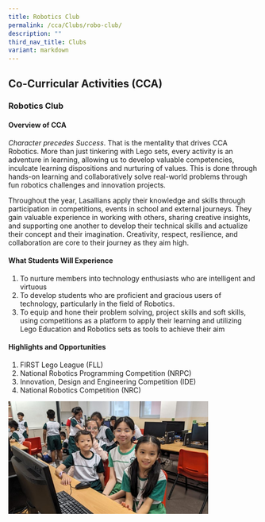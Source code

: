 ```yaml
---
title: Robotics Club
permalink: /cca/Clubs/robo-club/
description: ""
third_nav_title: Clubs
variant: markdown
---
```

## Co-Curricular&nbsp;Activities&nbsp;(CCA)

### Robotics Club
#### Overview of CCA
*Character precedes Success*. That is the mentality that drives CCA Robotics. More than just tinkering with Lego sets, every activity is an adventure in learning, allowing us to develop valuable competencies, inculcate learning dispositions and nurturing of values. This is done through hands-on learning and collaboratively solve real-world problems through fun robotics challenges and innovation projects.

Throughout the year, Lasallians apply their knowledge and skills through participation in competitions, events in school and external journeys. They gain valuable experience in working with others, sharing creative insights, and supporting one another to develop their technical skills and actualize their concept and their imagination. Creativity, respect, resilience, and collaboration are core to their journey as they aim high.

#### What Students Will Experience 

1. To nurture members into technology enthusiasts who are intelligent and virtuous
2. To develop students who are proficient and gracious users of technology, particularly in the field of Robotics.
3. To equip and hone their problem solving, project skills and soft skills, using competitions as a platform to apply their learning and utilizing Lego Education and Robotics sets as tools to achieve their aim
#### Highlights and Opportunities 
1. FIRST Lego League (FLL)
2. National Robotics Programming Competition (NRPC)
3. Innovation, Design and Engineering Competition (IDE)
4. National Robotics Competition (NRC)

<img src="/images/2025/Cca/rb1.jpg" style="width:80%"><br>